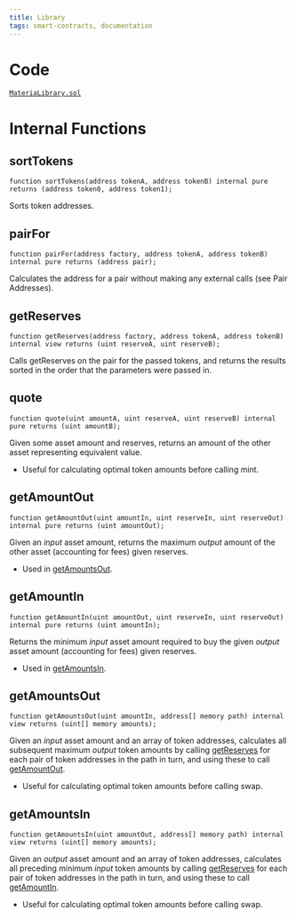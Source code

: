 ```yaml
---
title: Library
tags: smart-contracts, documentation
---
```


# Code

[`MateriaLibrary.sol`](https://github.com/materia-dex/materia-contracts-proxy/blob/master/contracts/libraries/MateriaLibrary.sol)

# Internal Functions

## sortTokens

```solidity
function sortTokens(address tokenA, address tokenB) internal pure returns (address token0, address token1);
```

Sorts token addresses.

## pairFor

```solidity
function pairFor(address factory, address tokenA, address tokenB) internal pure returns (address pair);
```

Calculates the address for a pair without making any external calls (see <Link to='/docs/materia/javascript-SDK/getting-pair-addresses/'>Pair Addresses</Link>).

## getReserves

```solidity
function getReserves(address factory, address tokenA, address tokenB) internal view returns (uint reserveA, uint reserveB);
```

Calls <Link to='/docs/materia/smart-contracts/pair#getreserves'>getReserves</Link> on the pair for the passed tokens, and returns the results sorted in the order that the parameters were passed in.

## quote

```solidity
function quote(uint amountA, uint reserveA, uint reserveB) internal pure returns (uint amountB);
```

Given some asset amount and reserves, returns an amount of the other asset representing equivalent value.

- Useful for calculating optimal token amounts before calling <Link to='/docs/materia/smart-contracts/pair#mint-1'>mint</Link>.

## getAmountOut

```solidity
function getAmountOut(uint amountIn, uint reserveIn, uint reserveOut) internal pure returns (uint amountOut);
```

Given an _input_ asset amount, returns the maximum _output_ amount of the other asset (accounting for fees) given reserves.

- Used in [getAmountsOut](#getamountsout).

## getAmountIn

```solidity
function getAmountIn(uint amountOut, uint reserveIn, uint reserveOut) internal pure returns (uint amountIn);
```

Returns the minimum _input_ asset amount required to buy the given _output_ asset amount (accounting for fees) given reserves.

- Used in [getAmountsIn](#getamountsin).

## getAmountsOut

```solidity
function getAmountsOut(uint amountIn, address[] memory path) internal view returns (uint[] memory amounts);
```

Given an _input_ asset amount and an array of token addresses, calculates all subsequent maximum _output_ token amounts by calling [getReserves](#getreserves) for each pair of token addresses in the path in turn, and using these to call [getAmountOut](#getamountout).

- Useful for calculating optimal token amounts before calling <Link to='/docs/materia/smart-contracts/pair#swap-1'>swap</Link>.

## getAmountsIn

```solidity
function getAmountsIn(uint amountOut, address[] memory path) internal view returns (uint[] memory amounts);
```

Given an _output_ asset amount and an array of token addresses, calculates all preceding minimum _input_ token amounts by calling [getReserves](#getreserves) for each pair of token addresses in the path in turn, and using these to call [getAmountIn](#getamountin).

- Useful for calculating optimal token amounts before calling <Link to='/docs/materia/smart-contracts/pair#swap-1'>swap</Link>.